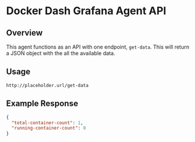 # Docker Dash Grafana Agent API

## Overview

This agent functions as an API with one endpoint, `get-data`. This will return a JSON object with the all the available data.

## Usage

```
http://placeholder.url/get-data
```

## Example Response

``` JSON
{
  "total-container-count": 1,
  "running-container-count": 0
}
```